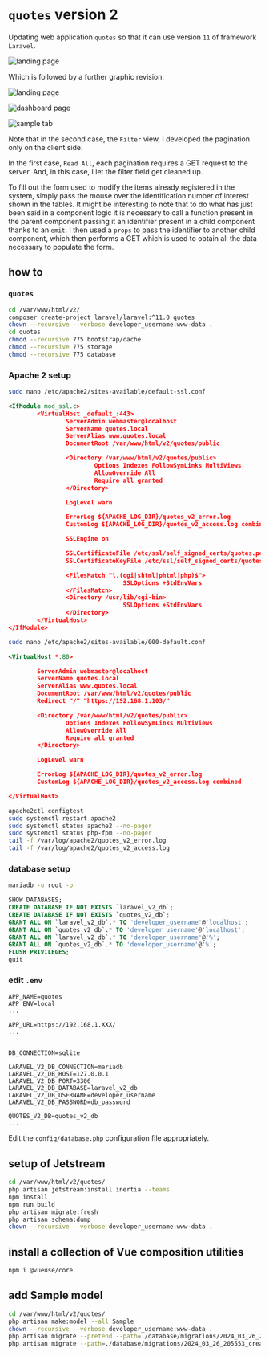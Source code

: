 # `quotes` version 2

Updating web application `quotes` so that it can use version `11` of framework `Laravel`.

![landing page](screenshots/quotes_v2_landing_page.png)

Which is followed by a further graphic revision.

![landing page](screenshots/quotes_landing_page.png)

![dashboard page](screenshots/quotes_dashboard_page.png)

![sample tab](screenshots/sample_tab.png)

Note that in the second case, the `Filter` view, I developed the pagination only on the client side.

In the first case, `Read All`, each pagination requires a GET request to the server. And, in this case, I let the filter field get cleaned up.

To fill out the form used to modify the items already registered in the system, simply pass the mouse over the identification number of interest shown in the tables.
It might be interesting to note that to do what has just been said in a component logic it is necessary to call a function present in the parent component passing it an identifier present in a child component thanks to an `emit`.
I then used a `props` to pass the identifier to another child component, which then performs a GET which is used to obtain all the data necessary to populate the form.

## how to

### `quotes`

```bash
cd /var/www/html/v2/
composer create-project laravel/laravel:^11.0 quotes
chown --recursive --verbose developer_username:www-data .
cd quotes
chmod --recursive 775 bootstrap/cache
chmod --recursive 775 storage
chmod --recursive 775 database
```

### Apache 2 setup

```bash
sudo nano /etc/apache2/sites-available/default-ssl.conf
```

```xml
<IfModule mod_ssl.c>
        <VirtualHost _default_:443>
                ServerAdmin webmaster@localhost
                ServerName quotes.local
                ServerAlias www.quotes.local
                DocumentRoot /var/www/html/v2/quotes/public

                <Directory /var/www/html/v2/quotes/public>
                        Options Indexes FollowSymLinks MultiViews
                        AllowOverride All
                        Require all granted
                </Directory>

                LogLevel warn

                ErrorLog ${APACHE_LOG_DIR}/quotes_v2_error.log
                CustomLog ${APACHE_LOG_DIR}/quotes_v2_access.log combined

                SSLEngine on

                SSLCertificateFile /etc/ssl/self_signed_certs/quotes.pem
                SSLCertificateKeyFile /etc/ssl/self_signed_certs/quotes.key

                <FilesMatch "\.(cgi|shtml|phtml|php)$">
                                SSLOptions +StdEnvVars
                </FilesMatch>
                <Directory /usr/lib/cgi-bin>
                                SSLOptions +StdEnvVars
                </Directory>
        </VirtualHost>
</IfModule>
```

```bash
sudo nano /etc/apache2/sites-available/000-default.conf
```

```xml
<VirtualHost *:80>

        ServerAdmin webmaster@localhost
        ServerName quotes.local
        ServerAlias www.quotes.local
        DocumentRoot /var/www/html/v2/quotes/public
        Redirect "/" "https://192.168.1.103/"

        <Directory /var/www/html/v2/quotes/public>
                Options Indexes FollowSymLinks MultiViews
                AllowOverride All
                Require all granted
        </Directory>

        LogLevel warn

        ErrorLog ${APACHE_LOG_DIR}/quotes_v2_error.log
        CustomLog ${APACHE_LOG_DIR}/quotes_v2_access.log combined

</VirtualHost>
```

```bash
apache2ctl configtest
sudo systemctl restart apache2
sudo systemctl status apache2 --no-pager
sudo systemctl status php-fpm --no-pager
tail -f /var/log/apache2/quotes_v2_error.log
tail -f /var/log/apache2/quotes_v2_access.log
```

### database setup

```bash
mariadb -u root -p
```

```sql
SHOW DATABASES;
CREATE DATABASE IF NOT EXISTS `laravel_v2_db`;
CREATE DATABASE IF NOT EXISTS `quotes_v2_db`;
GRANT ALL ON `laravel_v2_db`.* TO 'developer_username'@'localhost';
GRANT ALL ON `quotes_v2_db`.* TO 'developer_username'@'localhost';
GRANT ALL ON `laravel_v2_db`.* TO 'developer_username'@'%';
GRANT ALL ON `quotes_v2_db`.* TO 'developer_username'@'%';
FLUSH PRIVILEGES;
quit
```

### edit `.env`

```text
APP_NAME=quotes
APP_ENV=local
...

APP_URL=https://192.168.1.XXX/
...


DB_CONNECTION=sqlite

LARAVEL_V2_DB_CONNECTION=mariadb
LARAVEL_V2_DB_HOST=127.0.0.1
LARAVEL_V2_DB_PORT=3306
LARAVEL_V2_DB_DATABASE=laravel_v2_db
LARAVEL_V2_DB_USERNAME=developer_username
LARAVEL_V2_DB_PASSWORD=db_password

QUOTES_V2_DB=quotes_v2_db
...
```

Edit the `config/database.php` configuration file appropriately.

## setup of Jetstream

```bash
cd /var/www/html/v2/quotes/
php artisan jetstream:install inertia --teams
npm install
npm run build
php artisan migrate:fresh
php artisan schema:dump
chown --recursive --verbose developer_username:www-data .
```

## install a collection of Vue composition utilities

```bash
npm i @vueuse/core
```

## add Sample model

```bash
cd /var/www/html/v2/quotes/
php artisan make:model --all Sample
chown --recursive --verbose developer_username:www-data .
php artisan migrate --pretend --path=./database/migrations/2024_03_26_205553_create_samples_table.php
php artisan migrate --path=./database/migrations/2024_03_26_205553_create_samples_table.php
```
